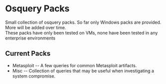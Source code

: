 # Osquery Packs
Small collection of osquery packs. So far only Windows packs are provided. More will be added over time.  
These packs have only been tested on VMs, none have been tested in any enterprise environments
## Current Packs
+ Metasploit -- A few queries for common Metasploit artifacts.
+ Misc -- Collection of queries that may be useful when investigating a system compromise.
